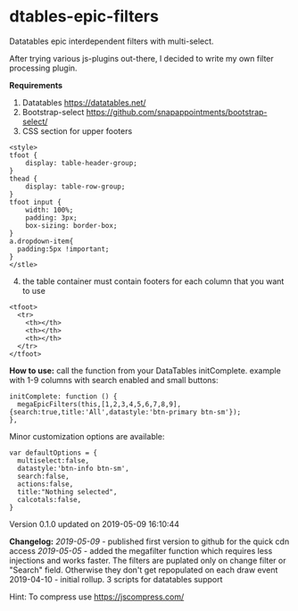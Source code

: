 # dtables-epic-filters
Datatables epic interdependent filters with multi-select.

After trying various js-plugins out-there, I decided to write my own filter processing plugin. 

**Requirements**
1. Datatables https://datatables.net/
2. Bootstrap-select https://github.com/snapappointments/bootstrap-select/
3. CSS section for upper footers
```
<style>
tfoot {
    display: table-header-group;
}
thead {
    display: table-row-group;
}
tfoot input {
    width: 100%;
    padding: 3px;
    box-sizing: border-box;
}
a.dropdown-item{
  padding:5px !important;
}
</stle>
```
4. the table container must contain footers for each column that you want to use
```
<tfoot>
  <tr>
    <th></th>
    <th></th>
    <th></th>
  </tr>
</tfoot>
```

**How to use:**
call the function from your DataTables initComplete.
example with 1-9 columns with search enabled and small buttons:
```
initComplete: function () {
  megaEpicFilters(this,[1,2,3,4,5,6,7,8,9],{search:true,title:'All',datastyle:'btn-primary btn-sm'});
},
```
Minor customization options are available:
```
var defaultOptions = {
  multiselect:false,
  datastyle:'btn-info btn-sm',
  search:false,
  actions:false,
  title:"Nothing selected",
  calcotals:false,
}
```


Version 0.1.0 updated on 2019-05-09 16:10:44 

**Changelog:**
  _2019-05-09_
    - published first version to github for the quick cdn access
  _2019-05-05_
    - added the megafilter function which requires less injections and works faster. The filters are puplated only on change filter or "Search" field. Otherwise they don't get repopulated on each draw event
  2019-04-10
    - initial rollup. 3 scripts for datatables support

Hint:
To compress use https://jscompress.com/